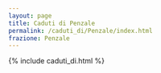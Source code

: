 ```yaml
---
layout: page
title: Caduti di Penzale
permalink: /caduti_di/Penzale/index.html
frazione: Penzale
---
```

{% include caduti_di.html %}

